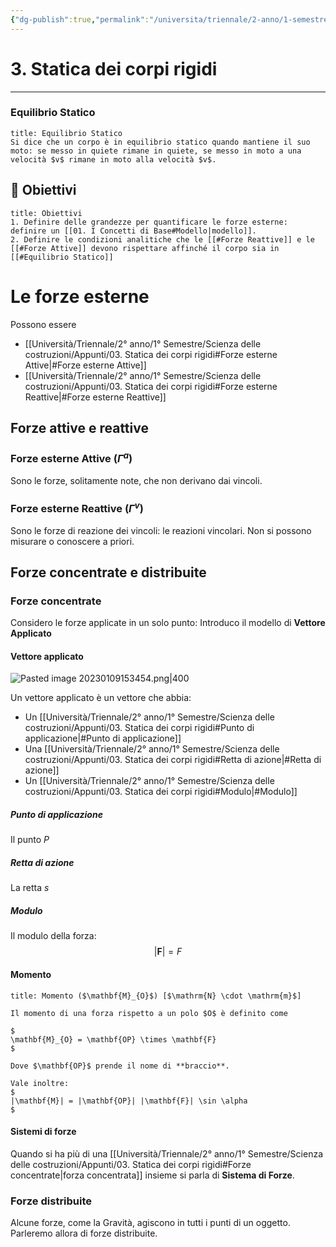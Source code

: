 ```yaml
---
{"dg-publish":true,"permalink":"/universita/triennale/2-anno/1-semestre/scienza-delle-costruzioni/appunti/03-statica-dei-corpi-rigidi/"}
---
```


# 3. Statica dei corpi rigidi
___

### Equilibrio Statico

```ad-Definizione
title: Equilibrio Statico
Si dice che un corpo è in equilibrio statico quando mantiene il suo moto: se messo in quiete rimane in quiete, se messo in moto a una velocità $v$ rimane in moto alla velocità $v$.

```
## 🎯 Obiettivi

```ad-note
title: Obiettivi
1. Definire delle grandezze per quantificare le forze esterne: definire un [[01. I Concetti di Base#Modello|modello]].
2. Definire le condizioni analitiche che le [[#Forze Reattive]] e le [[#Forze Attive]] devono rispettare affinché il corpo sia in [[#Equilibrio Statico]]
```

# Le forze esterne

Possono essere
- [[Università/Triennale/2° anno/1° Semestre/Scienza delle costruzioni/Appunti/03. Statica dei corpi rigidi#Forze esterne Attive\|#Forze esterne Attive]]
- [[Università/Triennale/2° anno/1° Semestre/Scienza delle costruzioni/Appunti/03. Statica dei corpi rigidi#Forze esterne Reattive\|#Forze esterne Reattive]]

## Forze attive e reattive
### Forze esterne Attive ($\Gamma^a$)
Sono le forze, solitamente note, che non derivano dai vincoli. 
### Forze esterne Reattive ($\Gamma^v$)
Sono le forze di reazione dei vincoli: le reazioni vincolari. Non si possono misurare o conoscere a priori.

## Forze concentrate e distribuite
### Forze concentrate
Considero le forze applicate in un solo punto: 
Introduco il modello di **Vettore Applicato**

#### Vettore applicato


![Pasted image 20230109153454.png|400](/img/user/Universit%C3%A0/Triennale/2%C2%B0%20anno/1%C2%B0%20Semestre/Scienza%20delle%20costruzioni/Appunti/allegati/Pasted%20image%2020230109153454.png)


Un vettore applicato è un vettore che abbia:
- Un [[Università/Triennale/2° anno/1° Semestre/Scienza delle costruzioni/Appunti/03. Statica dei corpi rigidi#Punto di applicazione\|#Punto di applicazione]]
- Una [[Università/Triennale/2° anno/1° Semestre/Scienza delle costruzioni/Appunti/03. Statica dei corpi rigidi#Retta di azione\|#Retta di azione]]
- Un [[Università/Triennale/2° anno/1° Semestre/Scienza delle costruzioni/Appunti/03. Statica dei corpi rigidi#Modulo\|#Modulo]]

##### Punto di applicazione
Il punto $P$
##### Retta di azione
La retta $s$
##### Modulo
Il modulo della forza:
$$
|\mathbf{F}| = F
$$

#### Momento

```ad-Definizione
title: Momento ($\mathbf{M}_{O}$) [$\mathrm{N} \cdot \mathrm{m}$]

Il momento di una forza rispetto a un polo $O$ è definito come

$
\mathbf{M}_{O} = \mathbf{OP} \times \mathbf{F}
$

Dove $\mathbf{OP}$ prende il nome di **braccio**.

Vale inoltre: 
$
|\mathbf{M}| = |\mathbf{OP}| |\mathbf{F}| \sin \alpha
$
```




#### Sistemi di forze
Quando si ha più di una [[Università/Triennale/2° anno/1° Semestre/Scienza delle costruzioni/Appunti/03. Statica dei corpi rigidi#Forze concentrate\|forza concentrata]] insieme si parla di **Sistema di Forze**.

### Forze distribuite
Alcune forze, come la Gravità, agiscono in tutti i punti di un oggetto. Parleremo allora di forze distribuite. 